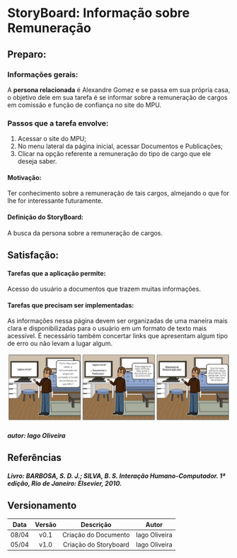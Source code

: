 # StoryBoard: Informação sobre Remuneração

## Preparo:

### Informações gerais:

A **persona relacionada** é Alexandre Gomez e se passa em sua própria casa, o objetivo dele em sua tarefa é se informar sobre a remuneração de cargos em comissão e função de confiança no site do MPU.

### Passos que a tarefa envolve:

1. Acessar o site do MPU;
2. No menu lateral da página inicial, acessar Documentos e Publicações;
3. Clicar na opção referente a remuneração do tipo de cargo que ele deseja saber.

#### Motivação:

Ter conhecimento sobre a remuneração de tais cargos, almejando o que for lhe for interessante futuramente.

#### Definição do StoryBoard:

A busca da persona sobre a remuneração de cargos.

## Satisfação:

#### Tarefas que a aplicação permite:

Acesso do usuário a documentos que trazem muitas informações.

#### Tarefas que precisam ser implementadas:

As informações nessa página devem ser organizadas de uma maneira mais clara e disponibilizadas para o usuário em um formato de texto mais acessível. É necessário também concertar links que apresentam algum tipo de erro ou não levam a lugar algum.

![Story](../assets/storyboards/2.jpg)
##### autor: Iago Oliveira


## Referências

##### Livro: BARBOSA, S. D. J.; SILVA, B. S. Interação Humano-Computador. 1ª edição, Rio de Janeiro: Elsevier, 2010.


## Versionamento

| Data | Versão |           Descrição             |    Autor    |
|:----:|:------:|:-------------------------------:|:-----------:|
|08/04 |v0.1      |     Criação do Documento        | Iago Oliveira |
|05/04 |v1.0      |     Criação do Storyboard       | Iago Oliveira  |